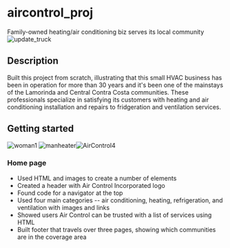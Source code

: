 # aircontrol_proj
Family-owned heating/air conditioning biz serves its local community
![update_truck](https://user-images.githubusercontent.com/75657565/131195663-9c65fd2a-0833-4585-a272-a277f466cfde.JPG)
## Description
Built this project from scratch, illustrating that this small HVAC business has been in operation for more than 30 years and it's been one of the mainstays of the Lamorinda and Central Contra Costa communities. These professionals specialize in satisfying its customers with heating and air conditioning installation and repairs to fridgeration and ventilation services.

## Getting started
![woman1](https://user-images.githubusercontent.com/75657565/131199051-6c7a0189-b270-4ef7-adbf-7e07034bbb7f.png) ![manheater](https://user-images.githubusercontent.com/75657565/131199181-84f12ce6-6639-46f9-aca8-b11d6a2900ae.png)![AirControl4](https://user-images.githubusercontent.com/75657565/131199336-176cfe2b-c743-47fa-900b-7506ca78fe24.jpeg)

### Home page
* Used HTML and images to create a number of elements
* Created a header with Air Control Incorporated logo
* Found code for a navigator at the top
* Used four main categories -- air conditioning, heating, refrigeration, and ventilation with images and links
* Showed users Air Control can be trusted with a list of services using HTML
* Built footer that travels over three pages, showing which communities are in the coverage area

